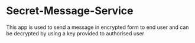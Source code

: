 # Secret-Message-Service
This app is used to send a message in encrypted form to end user and can be decrypted by using a key provided to authorised user
